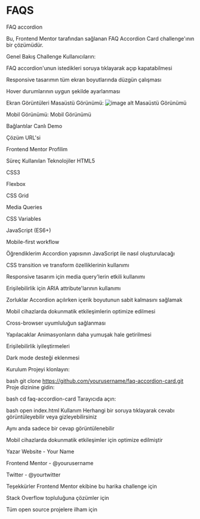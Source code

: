 # FAQS
FAQ accordion

Bu, Frontend Mentor tarafından sağlanan FAQ Accordion Card challenge'ının bir çözümüdür.

Genel Bakış
Challenge
Kullanıcıların:

FAQ accordion'unun istedikleri soruya tıklayarak açıp kapatabilmesi

Responsive tasarımın tüm ekran boyutlarında düzgün çalışması

Hover durumlarının uygun şekilde ayarlanması

Ekran Görüntüleri
Masaüstü Görünümü: ![image alt]()
Masaüstü Görünümü

Mobil Görünümü:
Mobil Görünümü

Bağlantılar
Canlı Demo

Çözüm URL'si

Frontend Mentor Profilim

Süreç
Kullanılan Teknolojiler
HTML5

CSS3

Flexbox

CSS Grid

Media Queries

CSS Variables

JavaScript (ES6+)

Mobile-first workflow

Öğrendiklerim
Accordion yapısının JavaScript ile nasıl oluşturulacağı

CSS transition ve transform özelliklerinin kullanımı

Responsive tasarım için media query'lerin etkili kullanımı

Erişilebilirlik için ARIA attribute'larının kullanımı

Zorluklar
Accordion açılırken içerik boyutunun sabit kalmasını sağlamak

Mobil cihazlarda dokunmatik etkileşimlerin optimize edilmesi

Cross-browser uyumluluğun sağlanması

Yapılacaklar
Animasyonların daha yumuşak hale getirilmesi

Erişilebilirlik iyileştirmeleri

Dark mode desteği eklenmesi

Kurulum
Projeyi klonlayın:

bash
git clone https://github.com/yourusername/faq-accordion-card.git
Proje dizinine gidin:

bash
cd faq-accordion-card
Tarayıcıda açın:

bash
open index.html
Kullanım
Herhangi bir soruya tıklayarak cevabı görüntüleyebilir veya gizleyebilirsiniz

Aynı anda sadece bir cevap görüntülenebilir

Mobil cihazlarda dokunmatik etkileşimler için optimize edilmiştir

Yazar
Website - Your Name

Frontend Mentor - @yourusername

Twitter - @yourtwitter

Teşekkürler
Frontend Mentor ekibine bu harika challenge için

Stack Overflow topluluğuna çözümler için

Tüm open source projelere ilham için

